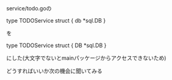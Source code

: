 service/todo.goの

type TODOService struct {
	db *sql.DB
}

を

type TODOService struct {
	DB *sql.DB
}

にした(大文字でないとmainパッケージからアクセスできないため)

どうすればいいか次の機会に聞いてみる